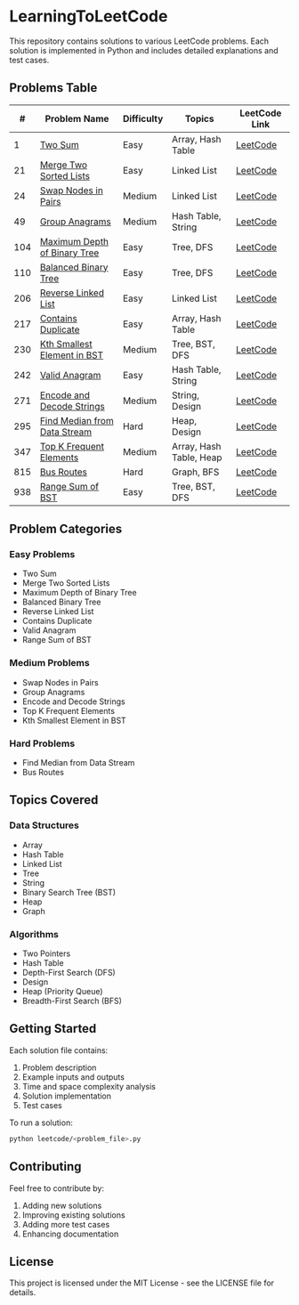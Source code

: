 # LearningToLeetCode

This repository contains solutions to various LeetCode problems. Each solution is implemented in Python and includes detailed explanations and test cases.

## Problems Table

| # | Problem Name | Difficulty | Topics | LeetCode Link |
|---|-------------|------------|---------|---------------|
| 1 | [Two Sum](leetcode/1_two_sum.py) | Easy | Array, Hash Table | [LeetCode](https://leetcode.com/problems/two-sum/) |
| 21 | [Merge Two Sorted Lists](leetcode/21_merge_two_sorted_lists.py) | Easy | Linked List | [LeetCode](https://leetcode.com/problems/merge-two-sorted-lists/) |
| 24 | [Swap Nodes in Pairs](leetcode/24_swap_nodes_in_pairs.py) | Medium | Linked List | [LeetCode](https://leetcode.com/problems/swap-nodes-in-pairs/) |
| 49 | [Group Anagrams](leetcode/49_group_anagrams.py) | Medium | Hash Table, String | [LeetCode](https://leetcode.com/problems/group-anagrams/) |
| 104 | [Maximum Depth of Binary Tree](leetcode/104_maximum_depth_of_binary_tree.py) | Easy | Tree, DFS | [LeetCode](https://leetcode.com/problems/maximum-depth-of-binary-tree/) |
| 110 | [Balanced Binary Tree](leetcode/110_balanced_binary_tree.py) | Easy | Tree, DFS | [LeetCode](https://leetcode.com/problems/balanced-binary-tree/) |
| 206 | [Reverse Linked List](leetcode/206_reverse_linked_list.py) | Easy | Linked List | [LeetCode](https://leetcode.com/problems/reverse-linked-list/) |
| 217 | [Contains Duplicate](leetcode/217_contains_duplicate.py) | Easy | Array, Hash Table | [LeetCode](https://leetcode.com/problems/contains-duplicate/) |
| 230 | [Kth Smallest Element in BST](leetcode/230_kth_smallest_element_in_bst.py) | Medium | Tree, BST, DFS | [LeetCode](https://leetcode.com/problems/kth-smallest-element-in-a-bst/) |
| 242 | [Valid Anagram](leetcode/242_valid_anagram.py) | Easy | Hash Table, String | [LeetCode](https://leetcode.com/problems/valid-anagram/) |
| 271 | [Encode and Decode Strings](leetcode/271_encode_and_decode_strings.py) | Medium | String, Design | [LeetCode](https://leetcode.com/problems/encode-and-decode-strings/) |
| 295 | [Find Median from Data Stream](leetcode/295_find_median_from_data_stream.py) | Hard | Heap, Design | [LeetCode](https://leetcode.com/problems/find-median-from-data-stream/) |
| 347 | [Top K Frequent Elements](leetcode/347_top_k_frequent_elements.py) | Medium | Array, Hash Table, Heap | [LeetCode](https://leetcode.com/problems/top-k-frequent-elements/) |
| 815 | [Bus Routes](leetcode/815_bus_routes.py) | Hard | Graph, BFS | [LeetCode](https://leetcode.com/problems/bus-routes/) |
| 938 | [Range Sum of BST](leetcode/938_range_sum_of_bst.py) | Easy | Tree, BST, DFS | [LeetCode](https://leetcode.com/problems/range-sum-of-bst/) |

## Problem Categories

### Easy Problems
- Two Sum
- Merge Two Sorted Lists
- Maximum Depth of Binary Tree
- Balanced Binary Tree
- Reverse Linked List
- Contains Duplicate
- Valid Anagram
- Range Sum of BST

### Medium Problems
- Swap Nodes in Pairs
- Group Anagrams
- Encode and Decode Strings
- Top K Frequent Elements
- Kth Smallest Element in BST

### Hard Problems
- Find Median from Data Stream
- Bus Routes

## Topics Covered

### Data Structures
- Array
- Hash Table
- Linked List
- Tree
- String
- Binary Search Tree (BST)
- Heap
- Graph

### Algorithms
- Two Pointers
- Hash Table
- Depth-First Search (DFS)
- Design
- Heap (Priority Queue)
- Breadth-First Search (BFS)

## Getting Started

Each solution file contains:
1. Problem description
2. Example inputs and outputs
3. Time and space complexity analysis
4. Solution implementation
5. Test cases

To run a solution:
```bash
python leetcode/<problem_file>.py
```

## Contributing

Feel free to contribute by:
1. Adding new solutions
2. Improving existing solutions
3. Adding more test cases
4. Enhancing documentation

## License

This project is licensed under the MIT License - see the LICENSE file for details. 
